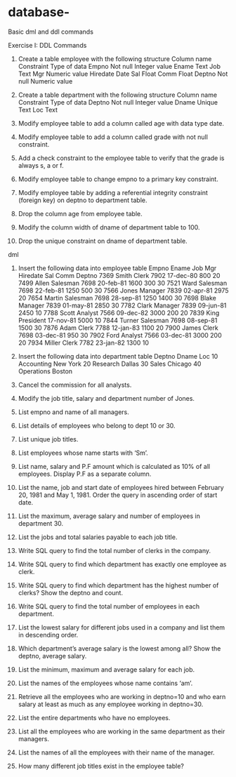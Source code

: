 # database-
Basic dml and ddl commands

Exercise I:  DDL Commands
1.	Create a table  employee with the following structure
  Column name	Constraint	Type of data
  Empno	Not null	Integer value
  Ename		Text
  Job		Text
  Mgr		Numeric value
  Hiredate		Date
  Sal		Float 
  Comm		Float
  Deptno	Not null	Numeric value

2.	Create a table department with the following structure
  Column name	Constraint	Type of data
  Deptno	Not null	Integer value
  Dname	Unique	Text
  Loc		Text

3.	Modify employee table to add a column called age with data type date.
4.	Modify employee table to add a column called grade with not null constraint.
5.	Add a check constraint to the employee table to verify that the grade is always s, 
  a or f.
6.	Modify employee table to change empno to a primary key constraint.
7.	Modify employee table by adding a referential integrity constraint (foreign key) on deptno to department table.
8.	Drop the column age from employee table.
9.	Modify the column width of dname of department table to 100.
10.	Drop the unique constraint on dname of department table.

dml


1.	Insert the following data into employee table
Empno	Ename	Job	Mgr	Hiredate	Sal	Comm	Deptno
7369	Smith	Clerk	7902	17-dec-80	800		20
7499	Allen	Salesman	7698	20-feb-81	1600	300	30
7521	Ward	Salesman	7698	22-feb-81	1250	500	30
7566	Jones	Manager	7839	02-apr-81	2975		20
7654	Martin	Salesman	7698	28-sep-81	1250	1400	30
7698	Blake	Manager	7839	01-may-81	2850		30
7782	Clark	Manager	7839	09-jun-81	2450		10
7788	Scott	Analyst	7566	09-dec-82	3000	200	20
7839	King	President		17-nov-81	5000		10
7844	Turner	Salesman	7698	08-sep-81	1500		30
7876	Adam	Clerk	7788	12-jan-83	1100		20
7900	James	Clerk	7698	03-dec-81	950		30
7902	Ford	Analyst	7566	03-dec-81	3000	200	20
7934	Miller	Clerk	7782	23-jan-82	1300		10

2.	Insert the following data into department  table
Deptno	Dname	Loc
10	Accounting	New York
20	Research	Dallas
30	Sales	Chicago
40	Operations	Boston

3.	Cancel the commission for all analysts.
4.	Modify the job title, salary and department number of Jones.
5.	List empno and name of all managers.
6.	List details of employees who belong to dept 10 or 30.
7.	List unique job titles.
8.	List employees whose name starts with ‘Sm’.
9.	List name, salary and P.F amount which is calculated as 10% of all employees. Display P.F as a separate column.
10.	List the name, job and start date of employees hired between February 20, 1981 and May 1, 1981. Order the query in ascending order of start date.
11.	List the maximum, average salary and number of employees in department 30.
12.	List the jobs and total salaries payable to each job title.
13.	Write SQL query to find the total number of clerks in the company.
14.	Write SQL query to find which department has exactly one employee as clerk.
15.	Write SQL query to find which department has the highest number of clerks? Show the deptno and count.
16.	Write SQL query to find the total number of employees in each department.
17.	List the lowest salary for different jobs used in a company and list them in descending order.
18.	Which department’s average salary is the lowest among all? Show the deptno, average salary.
19.	List the minimum, maximum and average salary for each job.
20.	List the names of the employees whose name contains ‘am’.
21.	Retrieve all the employees who are working in deptno=10 and who earn salary at least as much as any employee working in deptno=30.
22.	List the entire departments who have no employees.
23.	List all the employees who are working in the same department as their managers.
24.	List the names of all the employees with their name of the manager.
25.	How many different job titles exist in the employee table?

